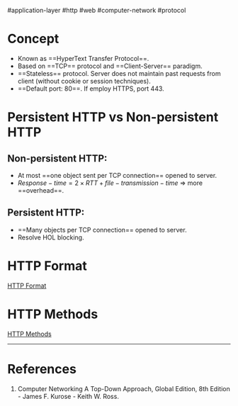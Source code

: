 #application-layer #http #web #computer-network #protocol 

# Concept
- Known as ==HyperText Transfer Protocol==.
- Based on ==TCP== protocol and ==Client-Server== paradigm.
- ==Stateless== protocol. Server does not maintain past requests from client (without cookie or session techniques).
- ==Default port: 80==. If employ HTTPS, port 443.

# Persistent HTTP vs Non-persistent HTTP
## Non-persistent HTTP:
- At most ==one object sent per TCP connection== opened to server.
- $Response-time=2 \times RTT + file-transmission-time$ $\Rightarrow$ more ==overhead==.

## Persistent HTTP:
- ==Many objects per TCP connection== opened to server.
- Resolve HOL blocking.

# HTTP Format
[HTTP Format](HTTP%20Format.md)

# HTTP Methods
[HTTP Methods](HTTP%20Methods.md)

---
# References
1. Computer Networking  A Top-Down Approach, Global Edition, 8th Edition - James F. Kurose - Keith W. Ross.